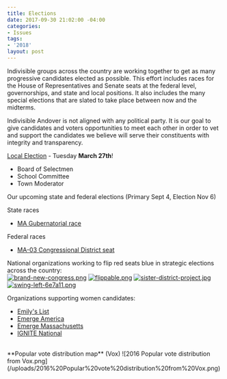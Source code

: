 ```yaml
---
title: Elections
date: 2017-09-30 21:02:00 -04:00
categories:
- Issues
tags:
- '2018'
layout: post
---
```


Indivisible groups across the country are working together to get as many progressive candidates elected as possible. This effort includes races for the House of Representatives and Senate seats at the federal level, governorships, and state and local positions. It also includes the many special elections that are slated to take place between now and the midterms.

Indivisible Andover is not aligned with any political party. It is our goal to give candidates and voters opportunities to meet each other in order to vet and support the candidates we believe will serve their constituents with integrity and transparency.

[Local Election](http://indivisibleandoverma.com/issues/andover-local-election-mar-27-2018.html) - Tuesday **March 27th**! 
* Board of Selectmen 
* School Committee 
* Town Moderator

Our upcoming state and federal elections (Primary Sept 4, Election Nov 6)

State races
* [MA Gubernatorial race](http://indivisibleandoverma.com/issues/election-ma-governor)

Federal races
* [MA-03 Congressional District seat](http://indivisibleandoverma.com/issues/election-ma-03-congressional-district-seat.html) 

National organizations working to flip red seats blue in strategic elections across the country: 
<BR>
[![brand-new-congress.png](/uploads/brand-new-congress.png)](https://brandnewcongress.org/)
[![flippable.png](/uploads/flippable.png)](https://www.flippable.org/)
[![sister-district-project.jpg](/uploads/sister-district-project.jpg)](https://www.sisterdistrict.com/)
[![swing-left-6e7a11.png](/uploads/swing-left-6e7a11.png)](https://swingleft.org/)
<BR>

Organizations supporting women candidates: 
* [Emily's List](http://emilyslist.org/)
* [Emerge America](http://www.emergeamerica.org/)
* [Emerge Massachusetts](http://www.emergema.org/)
* [IGNITE National](http://www.ignitenational.org/)

<BR>
**Popular vote distribution map** (Vox)
![2016 Popular vote distribution from Vox.png](/uploads/2016%20Popular%20vote%20distribution%20from%20Vox.png)